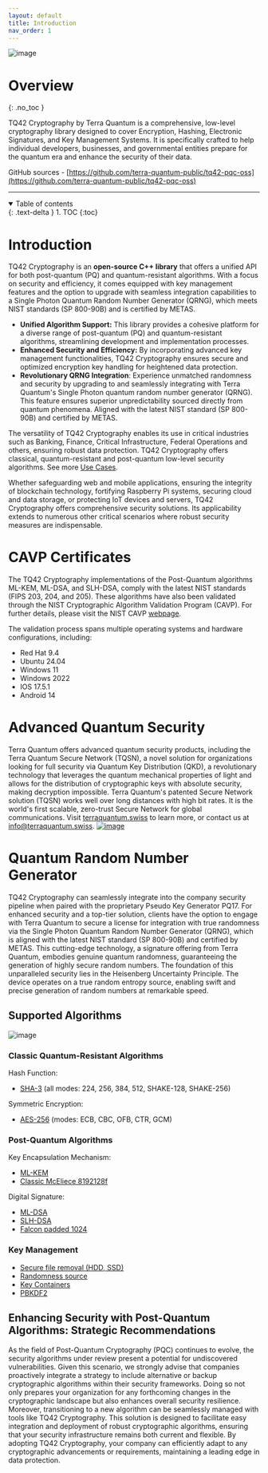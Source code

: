 ```yaml
---
layout: default
title: Introduction
nav_order: 1
---
```


![image](img/introduction_system_integration.png)

# Overview
{: .no_toc }

TQ42 Cryptography by Terra Quantum is a comprehensive, low-level cryptography library designed to cover Encryption, Hashing, Electronic Signatures, and Key Management Systems. It is specifically crafted to help individual developers, businesses, and governmental entities prepare for the quantum era and enhance the security of their data.

GitHub sources - [https://github.com/terra-quantum-public/tq42-pqc-oss](https://github.com/terra-quantum-public/tq42-pqc-oss)

***

<details open markdown="block">
  <summary>
    Table of contents
  </summary>
  {: .text-delta }
1. TOC
{:toc}
</details>

# Introduction

TQ42 Cryptography is an **open-source C++ library** that offers a unified API for both post-quantum (PQ) and quantum-resistant algorithms. With a focus on security and efficiency, it comes equipped with key management features and the option to upgrade with seamless integration capabilities to a Single Photon Quantum Random Number Generator (QRNG), which meets NIST standards (SP 800-90B) and is certified by METAS.

- **Unified Algorithm Support:** This library provides a cohesive platform for a diverse range of post-quantum (PQ) and quantum-resistant algorithms, streamlining development and implementation processes.
- **Enhanced Security and Efficiency:** By incorporating advanced key management functionalities, TQ42 Cryptography ensures secure and optimized encryption key handling for heightened data protection.
- **Revolutionary QRNG Integration**: Experience unmatched randomness and security by upgrading to and seamlessly integrating with Terra Quantum's Single Photon quantum random number generator (QRNG). This feature ensures superior unpredictability sourced directly from quantum phenomena. Aligned with the latest NIST standard (SP 800-90B) and certified by METAS.

The versatility of TQ42 Cryptography enables its use in critical industries such as Banking, Finance, Critical Infrastructure, Federal Operations and others, ensuring robust data protection. TQ42 Cryptography offers classical, quantum-resistant and post-quantum low-level security algorithms. See more [Use Cases](use_cases.html).

Whether safeguarding web and mobile applications, ensuring the integrity of blockchain technology, fortifying Raspberry Pi systems, securing cloud and data storage, or protecting IoT devices and servers, TQ42 Cryptography offers comprehensive security solutions. Its applicability extends to numerous other critical scenarios where robust security measures are indispensable.

# CAVP Certificates

The TQ42 Cryptography implementations of the Post-Quantum algorithms ML-KEM, ML-DSA, and SLH-DSA, comply with the latest NIST standards (FIPS 203, 204, and 205). These algorithms have also been validated through the NIST Cryptographic Algorithm Validation Program (CAVP). For further details, please visit the NIST CAVP [webpage](https://csrc.nist.gov/projects/cryptographic-algorithm-validation-program/details?product=18351).

The validation process spans multiple operating systems and hardware configurations, including:

- Red Hat 9.4 
- Ubuntu 24.04 
- Windows 11 
- Windows 2022 
- IOS 17.5.1
- Android 14

# Advanced Quantum Security
Terra Quantum offers advanced quantum security products, including the Terra Quantum Secure Network (TQSN), a novel solution for organizations looking for full security via Quantum Key Distribution (QKD), a revolutionary technology that leverages the quantum mechanical properties of light and allows for the distribution of cryptographic keys with absolute security, making decryption impossible. Terra Quantum's patented Secure Network solution (TQSN) works well over long distances with high bit rates. It is the world's first scalable, zero-trust Secure Network for global communications. Visit [terraquantum.swiss](https://terraquantum.swiss) to learn more, or contact us at info@terraquantum.swiss.
[![image](img/introduction_banner.png)](https://terraquantum.swiss/news/terra-quantum-breaks-records-in-quantum-key-distribution-paving-way-to-offering-unprecedented-security-over-existing-fiber-optic-networks-globally)

# Quantum Random Number Generator

TQ42 Cryptography can seamlessly integrate into the company security pipeline when paired with the proprietary Pseudo Key Generator PQ17. For enhanced security and a top-tier solution, clients have the option to engage with Terra Quantum to secure a license for integration with true randomness via the Single Photon Quantum Random Number Generator (QRNG), which is aligned with the latest NIST standard (SP 800-90B) and certified by METAS. This cutting-edge technology, a signature offering from Terra Quantum, embodies genuine quantum randomness, guaranteeing the generation of highly secure random numbers. The foundation of this unparalleled security lies in the Heisenberg Uncertainty Principle. The device operates on a true random entropy source, enabling swift and precise generation of random numbers at remarkable speed.

## Supported Algorithms

![image](img/introduction_infographic.png)

### Classic Quantum-Resistant Algorithms

Hash Function:

-   [SHA-3](classic_quantum_resistant_algs/sha3.html) (all modes: 224, 256, 384, 512, SHAKE-128, SHAKE-256) 

Symmetric Encryption:

-   [AES-256](classic_quantum_resistant_algs/aes.html) (modes: ECB, CBC, OFB, CTR, GCM) 

### Post-Quantum Algorithms

Key Encapsulation Mechanism:

-   [ML-KEM](post_quantum_algs/kem/ml-kem.html)
-   [Classic McEliece 8192128f](post_quantum_algs/kem/mceliece.html)

Digital Signature:

-   [ML-DSA](post_quantum_algs/digital_signature/ml-dsa.html)
-   [SLH-DSA](post_quantum_algs/digital_signature/slh-dsa.html)
-   [Falcon padded 1024](post_quantum_algs/digital_signature/falcon.html)

### Key Management

-   [Secure file removal (HDD, SSD)](keys/secureHDD&SSDRemoval.html)
-   [Randomness source](keys/PRNG.html)
-   [Key Containers](keys/keys_container.html)
-   [PBKDF2](keys/pbkdf2.html)

## Enhancing Security with Post-Quantum Algorithms: Strategic Recommendations

As the field of Post-Quantum Cryptography (PQC) continues to evolve, the security algorithms under review present a potential for undiscovered vulnerabilities. Given this scenario, we strongly advise that companies proactively integrate a strategy to include alternative or backup cryptographic algorithms within their security frameworks. Doing so not only prepares your organization for any forthcoming changes in the cryptographic landscape but also enhances overall security resilience.
Moreover, transitioning to a new algorithm can be seamlessly managed with tools like TQ42 Cryptography. This solution is designed to facilitate easy integration and deployment of robust cryptographic algorithms, ensuring that your security infrastructure remains both current and flexible. By adopting TQ42 Cryptography, your company can efficiently adapt to any cryptographic advancements or requirements, maintaining a leading edge in data protection.


